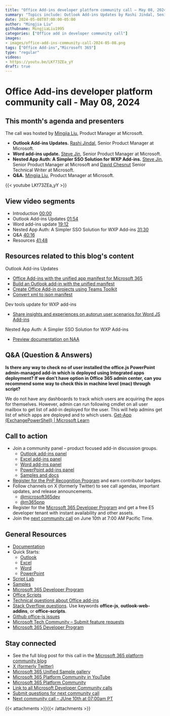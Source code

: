 ```yaml
---
title: "Office Add-ins developer platform community call – May 08, 2024"
summary: "Topics include: Outlook Add-ins Updates​ by Rashi Jindal, Senior Product Manager at Microsoft, Word Add-ins Updates​ by Steve Jin, Senior Product Manager at Microsoft, Nested App Auth: A Simpler SSO Solution for WXP Add-ins​ by Steve Jin, Senior Product Manager at Microsoft and David Chesnut, Senior Technical Writer​ at Microsoft. Call hosted by Mingjia Liu, Product Manager at Microsoft. Recorded on May 08, 2024."
date: 2024-05-08T07:00:00-05:00
author: "Mingjia Liu"
githubname: MingjiaLiu1995
categories: ["Office add in developer community call"]
images:
- images/office-add-ins-community-call-2024-05-08.png
tags: ["Office Add-ins","Microsoft 365"]
type: "regular"
videos:
- https://youtu.be/LKf73ZEa_yY
draft: true
---
```


# Office Add-ins developer platform community call - May 08, 2024

## This month's agenda and presenters

The call was hosted by [Mingjia Liu](https://www.linkedin.com/in/mingjia-liu-90a69a24a/), Product Manager at Microsoft.

* **Outlook Add-ins Updates.** [Rashi Jindal](https://www.linkedin.com/in/jindalrashi), Senior Product Manager at Microsoft.
* **Word add-ins update.** [Steve Jin](https://www.linkedin.com/in/steve-jin-61b08011), Senior Product Manager at Microsoft.
* **Nested App Auth: A Simpler SSO Solution for WXP Add-ins.** [Steve Jin](https://www.linkedin.com/in/steve-jin-61b08011), Senior Product Manager at Microsoft and [David Chesnut](https://www.linkedin.com/in/davidpchesnut) Senior Technical Writer​ at Microsoft.
* **Q&A.** [Mingjia Liu](https://www.linkedin.com/in/mingjia-liu-90a69a24a/), Product Manager at Microsoft.

{{< youtube LKf73ZEa_yY >}}

## View video segments

* Introduction [00:00]( https://youtu.be/LKf73ZEa_yY?t=0)
* Outlook Add-ins Updates [01:54]( https://youtu.be/LKf73ZEa_yY?t=114)
* Word add-ins update [19:12]( https://youtu.be/LKf73ZEa_yY?t=1152)
* Nested App Auth: A Simpler SSO Solution for WXP Add-ins [31:30]( https://youtu.be/LKf73ZEa_yY?t=1890)
* Q&A [40:16]( https://youtu.be/LKf73ZEa_yY?t=2416)
* Resources [41:48]( https://youtu.be/LKf73ZEa_yY?t=2508)

## Resources related to this blog's content
Outlook Add-ins Updates
* [Office Add-ins with the unified app manifest for Microsoft 365](https://learn.microsoft.com/office/dev/add-ins/develop/unified-manifest-overview)
* [Build an Outlook add-in with the unified manifest](https://learn.microsoft.com/en-us/office/dev/add-ins/quickstarts/outlook-quickstart-json-manifest)
* [Create Office Add-in projects using Teams Toolkit](https://learn.microsoft.com/en-us/office/dev/add-ins/develop/teams-toolkit-overview)
* [Convert xml to json manifest](https://learn.microsoft.com/en-us/office/dev/add-ins/develop/convert-xml-to-json-manifest)

Dev tools update for WXP add-ins
* [Share insights and experiences on autorun user scenarios for Word JS Add-ins](https://aka.ms/WordJSAutorun)

Nested App Auth: A Simpler SSO Solution for WXP Add-ins
* [Preview documentation on NAA](https://aka.ms/NAADocs)

## Q&A (Question & Answers)

**Is there any way to check no of user installed the office.js PowerPoint admin-managed add-in which is deployed using Integrated apps deployment? If we don't have option in Office 365 admin center, can you recommend some way to check this in machine level (mac) through script?**

We do not have any dashboards to track which users are acquiring the apps for themselves. However, admin can run following cmdlet on all user mailbox to get list of add-in deployed for the user. This will help admins get list of which apps are deployed and to which users. [Get-App (ExchangePowerShell) | Microsoft Learn](https://learn.microsoft.com/en-us/powershell/module/exchange/get-app?view=exchange-ps) 

## Call to action

* Join a community panel – product focused add-in discussion groups.
    * [Outlook add-ins panel](https://ux.microsoft.com/Panel/OutlookAddinDeveloper)
    * [Excel add-ins panel](https://ux.microsoft.com/Panel/ExcelAddinDeveloper)
    * [Word add-ins panel](https://ux.microsoft.com/Panel/WordAddinDeveloper)
    * [PowerPoint add-ins panel](https://ux.microsoft.com/Panel/PowerPointAddinDeveloper)
    * [Samples and docs](https://ux.microsoft.com/Panel/OfficeAddinImproveSamplesDocs)
* [Register for the PnP Recognition Program](https://pnp.github.io/recognitionprogram/) and earn contributor badges.
* Follow channels on X (formerly Twitter) to see call agendas, important updates, and release announcements.
    * [@microsoft365dev](https://twitter.com/microsoft365dev)
    * [@m365pnp](https://twitter.com/m365pnp)
* Register for the [Microsoft 365 Developer Program](https://aka.ms/m365/devprogram) and get a free E5 developer tenant with instant availability and other assets.
* Join the [next community call](https://aka.ms/officeaddinscommunitycall) on June 10th at 7:00 AM Pacific Time.

## General Resources

* [Documentation](https://aka.ms/office-add-ins-docs)
* Quick Starts:
    * [Outlook](https://learn.microsoft.com/office/dev/add-ins/quickstarts/outlook-quickstart)
    * [Excel](https://learn.microsoft.com/office/dev/add-ins/quickstarts/excel-quickstart-jquery)
    * [Word](https://learn.microsoft.com/office/dev/add-ins/quickstarts/word-quickstart)
    * [PowerPoint](https://learn.microsoft.com/office/dev/add-ins/quickstarts/powerpoint-quickstart)
* [Script Lab](https://aka.ms/getscriptlab)
* [Samples](https://aka.ms/officeaddinsamples)
* [Microsoft 365 Developer Program](https://aka.ms/M365devprogram)
* [Office Scripts](aka.ms/office-scripts-docs)
* [Technical questions about Office add-ins](https://aka.ms/office-addins-dev-questions)
* [Stack Overflow questions](https://stackoverflow.com). Use keywords **office-js**, **outlook-web-addins**, or **office-scripts**.
* [Github office-js issues](https://github.com/OfficeDev/office-js/issues)
* [Microsoft Tech Community – Submit feature requests](https://aka.ms/m365dev-suggestions)
* [Microsoft 365 Developer Program](https://aka.ms/M365devprogram)

## Stay connected

* See the full blog post for this call in the [Microsoft 365 platform community blog](https://aka.ms/m365pnp/blog)
* [X (formerly Twitter)](https://twitter.com/microsoft365dev)
* [Microsoft 365 Unified Sample gallery](https://aka.ms/community/samples)
* [Microsoft 365 Platform Community in YouTube](https://aka.ms/community/videos)
* [Microsoft 365 Platform Community](https://aka.ms/community/home)
* [Link to all Microsoft Developer Community calls](https://aka.ms/M365DevCalls)
* [Submit questions for next community call](https://aka.ms/officeaddinsform)
* [Next community call – JUne 10th at 07:00am PT](https://aka.ms/officeaddinscommunitycall)

{{< attachments >}}{{< /attachments >}}
